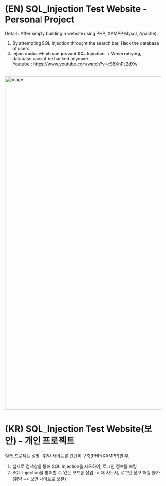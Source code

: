 # (EN) SQL_Injection Test Website - Personal Project<br>
Detail : After simply building a website using PHP, XAMPP(Mysql, Apache).<br>
1. By attempting SQL Injection throught the search bar, Hack the database of users.<br>
2. Inject codes which can prevent SQL Injection -> When retrying, database cannot be hacked anymore.<br>
Youtube : https://www.youtube.com/watch?v=cS8XnPe2dXw
<br>
<img width="1077" alt="image" src="https://user-images.githubusercontent.com/108180200/218956600-dee85b71-30c0-44ae-b6e5-7d7b5fb09f5d.png">
<br>

# (KR) SQL_Injection Test Website(보안) - 개인 프로젝트<br>
실습 프로젝트 설명 : 취약 사이트를 간단히 구축(PHP/XAMPP)한 후,<br>
1. 실제로 검색창을 통해 SQL Injection을 시도하여, 로그인 정보를 해킹<br>
2. SQL Injection을 방어할 수 있는 코드를 삽입 -> 재 시도시, 로그인 정보 해킹 불가 (취약 ~> 보안 사이트로 보완)<br>

